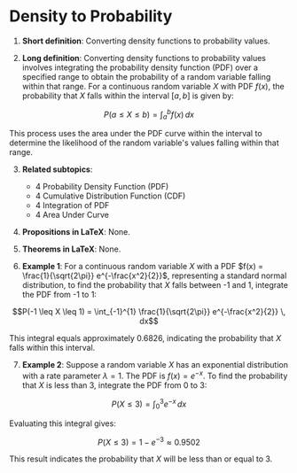 # Density to Probability

1. **Short definition**: Converting density functions to probability values.

2. **Long definition**: Converting density functions to probability values involves integrating the probability density function (PDF) over a specified range to obtain the probability of a random variable falling within that range. For a continuous random variable $X$ with PDF $f(x)$, the probability that $X$ falls within the interval $[a, b]$ is given by:

$$P(a \leq X \leq b) = \int_{a}^{b} f(x) \, dx$$

This process uses the area under the PDF curve within the interval to determine the likelihood of the random variable's values falling within that range.

3. **Related subtopics**:
   - 4 Probability Density Function (PDF)
   - 4 Cumulative Distribution Function (CDF)
   - 4 Integration of PDF
   - 4 Area Under Curve

4. **Propositions in LaTeX**: None.

5. **Theorems in LaTeX**: None.

6. **Example 1**: For a continuous random variable $X$ with a PDF $f(x) = \frac{1}{\sqrt{2\pi}} e^{-\frac{x^2}{2}}$, representing a standard normal distribution, to find the probability that $X$ falls between -1 and 1, integrate the PDF from -1 to 1:

$$P(-1 \leq X \leq 1) = \int_{-1}^{1} \frac{1}{\sqrt{2\pi}} e^{-\frac{x^2}{2}} \, dx$$

This integral equals approximately 0.6826, indicating the probability that $X$ falls within this interval.

7. **Example 2**: Suppose a random variable $X$ has an exponential distribution with a rate parameter $\lambda = 1$. The PDF is $f(x) = e^{-x}$. To find the probability that $X$ is less than 3, integrate the PDF from 0 to 3:

$$P(X \leq 3) = \int_{0}^{3} e^{-x} \, dx$$

Evaluating this integral gives:

$$P(X \leq 3) = 1 - e^{-3} \approx 0.9502$$

This result indicates the probability that $X$ will be less than or equal to 3.